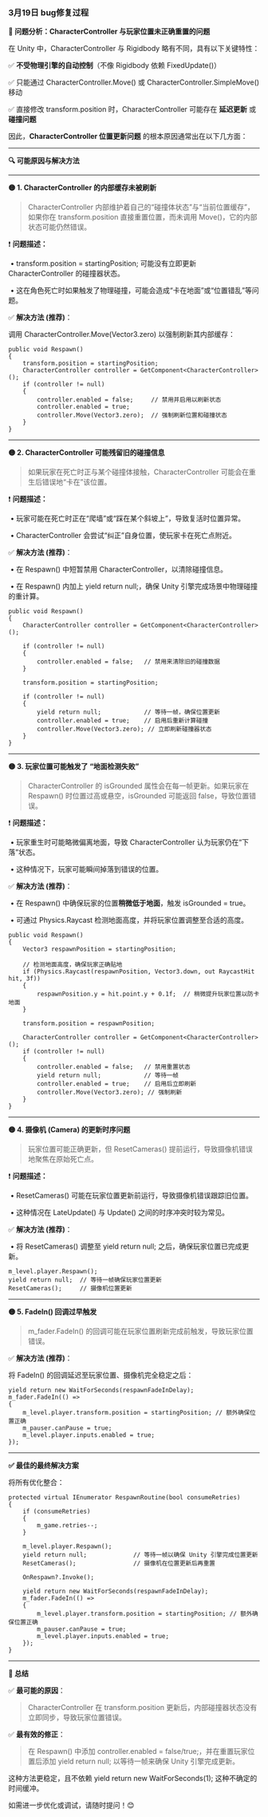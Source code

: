 ### 3月19日 bug修复过程

**🎯 问题分析：CharacterController 与玩家位置未正确重置的问题**



在 Unity 中，CharacterController 与 Rigidbody 略有不同，具有以下关键特性：



✅ **不受物理引擎的自动控制**（不像 Rigidbody 依赖 FixedUpdate()）

✅ 只能通过 CharacterController.Move() 或 CharacterController.SimpleMove() 移动

✅ 直接修改 transform.position 时，CharacterController 可能存在 **延迟更新** 或 **碰撞问题**



因此，**CharacterController 位置更新问题** 的根本原因通常出在以下几方面：



------



**🔍 可能原因与解决方法**



------



**🟡 1. CharacterController 的内部缓存未被刷新**



> CharacterController 内部维护着自己的“碰撞体状态”与“当前位置缓存”，如果你在 transform.position 直接重置位置，而未调用 Move()，它的内部状态可能仍然错误。



❗ **问题描述：**

​	•	transform.position = startingPosition; 可能没有立即更新 CharacterController 的碰撞器状态。

​	•	这在角色死亡时如果触发了物理碰撞，可能会造成“卡在地面”或“位置错乱”等问题。



✅ **解决方法 (推荐)**：

调用 CharacterController.Move(Vector3.zero) 以强制刷新其内部缓存：

```
public void Respawn()
{
    transform.position = startingPosition;  
    CharacterController controller = GetComponent<CharacterController>();
    if (controller != null)
    {
        controller.enabled = false;     // 禁用并启用以刷新状态
        controller.enabled = true;      
        controller.Move(Vector3.zero);  // 强制刷新位置和碰撞状态
    }
}
```





------



**🟡 2. CharacterController 可能残留旧的碰撞信息**



> 如果玩家在死亡时正与某个碰撞体接触，CharacterController 可能会在重生后错误地“卡在”该位置。



❗ **问题描述：**

​	•	玩家可能在死亡时正在“爬墙”或“踩在某个斜坡上”，导致复活时位置异常。

​	•	CharacterController 会尝试“纠正”自身位置，使玩家卡在死亡点附近。



✅ **解决方法 (推荐)**：

​	•	在 Respawn() 中短暂禁用 CharacterController，以清除碰撞信息。

​	•	在 Respawn() 内加上 yield return null;，确保 Unity 引擎完成场景中物理碰撞的重计算。

```
public void Respawn()
{
    CharacterController controller = GetComponent<CharacterController>();
    
    if (controller != null)
    {
        controller.enabled = false;   // 禁用来清除旧的碰撞数据
    }

    transform.position = startingPosition;

    if (controller != null)
    {
        yield return null;            // 等待一帧，确保位置更新
        controller.enabled = true;    // 启用后重新计算碰撞
        controller.Move(Vector3.zero); // 立即刷新碰撞器状态
    }
}
```





------



**🟡 3. 玩家位置可能触发了 “地面检测失败”**



> CharacterController 的 isGrounded 属性会在每一帧更新。如果玩家在 Respawn() 时位置过高或悬空，isGrounded 可能返回 false，导致位置错误。



❗ **问题描述：**

​	•	玩家重生时可能略微偏离地面，导致 CharacterController 认为玩家仍在“下落”状态。

​	•	这种情况下，玩家可能瞬间掉落到错误的位置。



✅ **解决方法 (推荐)**：

​	•	在 Respawn() 中确保玩家的位置**稍微低于地面**，触发 isGrounded = true。

​	•	可通过 Physics.Raycast 检测地面高度，并将玩家位置调整至合适的高度。

```
public void Respawn()
{
    Vector3 respawnPosition = startingPosition;

    // 检测地面高度，确保玩家正确贴地
    if (Physics.Raycast(respawnPosition, Vector3.down, out RaycastHit hit, 3f))
    {
        respawnPosition.y = hit.point.y + 0.1f;  // 稍微提升玩家位置以防卡地面
    }

    transform.position = respawnPosition;

    CharacterController controller = GetComponent<CharacterController>();
    if (controller != null)
    {
        controller.enabled = false;   // 禁用重置状态
        yield return null;            // 等待一帧
        controller.enabled = true;    // 启用后立即刷新
        controller.Move(Vector3.zero); // 强制刷新
    }
}
```





------



**🟡 4. 摄像机 (Camera) 的更新时序问题**



> 玩家位置可能正确更新，但 ResetCameras() 提前运行，导致摄像机错误地聚焦在原始死亡点。



❗ **问题描述：**

​	•	ResetCameras() 可能在玩家位置更新前运行，导致摄像机错误跟踪旧位置。

​	•	这种情况在 LateUpdate() 与 Update() 之间的时序冲突时较为常见。



✅ **解决方法 (推荐)**：

​	•	将 ResetCameras() 调整至 yield return null; 之后，确保玩家位置已完成更新。

```
m_level.player.Respawn();
yield return null;  // 等待一帧确保玩家位置更新
ResetCameras();     // 摄像机位置更新
```





------



**🟡 5. FadeIn() 回调过早触发**



> m_fader.FadeIn() 的回调可能在玩家位置刷新完成前触发，导致玩家位置错误。



✅ **解决方法 (推荐)**：

将 FadeIn() 的回调延迟至玩家位置、摄像机完全稳定之后：

```
yield return new WaitForSeconds(respawnFadeInDelay);
m_fader.FadeIn(() =>
{
    m_level.player.transform.position = startingPosition; // 额外确保位置正确
    m_pauser.canPause = true;
    m_level.player.inputs.enabled = true;
});
```





------



**✅ 最佳的最终解决方案**



将所有优化整合：

```
protected virtual IEnumerator RespawnRoutine(bool consumeRetries)
{
    if (consumeRetries)
    {
        m_game.retries--;
    }

    m_level.player.Respawn();
    yield return null;             // 等待一帧以确保 Unity 引擎完成位置更新
    ResetCameras();                // 摄像机在位置更新后再重置

    OnRespawn?.Invoke();

    yield return new WaitForSeconds(respawnFadeInDelay);
    m_fader.FadeIn(() =>
    {
        m_level.player.transform.position = startingPosition; // 额外确保位置正确
        m_pauser.canPause = true;
        m_level.player.inputs.enabled = true;
    });
}
```





------



**🚨 总结**



✅ **最可能的原因**：



> CharacterController 在 transform.position 更新后，内部碰撞器状态没有立即同步，导致玩家位置错误。



✅ **最有效的修正**：



> 在 Respawn() 中添加 controller.enabled = false/true;，并在重置玩家位置后添加 yield return null; 以等待一帧来确保 Unity 引擎完成更新。



这种方法更稳定，且不依赖 yield return new WaitForSeconds(1); 这种不确定的时间缓冲。



如需进一步优化或调试，请随时提问！😊